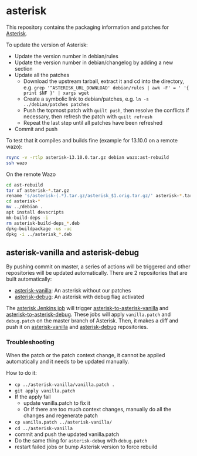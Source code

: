 # asterisk

This repository contains the packaging information and patches for [Asterisk](http://www.asterisk.org/).

To update the version of Asterisk:

* Update the version number in debian/rules
* Update the version number in debian/changelog by adding a new section
* Update all the patches
  * Download the upstream tarball, extract it and cd into the directory, e.g. `grep '^ASTERISK_URL_DOWNLOAD' debian/rules | awk -F' = ' '{ print $NF }' | xargs wget`
  * Create a symbolic link to debian/patches, e.g. `ln -s ../debian/patches patches`
  * Push the topmost patch with `quilt push`, then resolve the conflicts if necessary, then refresh
    the patch with `quilt refresh`
  * Repeat the last step until all patches have been refreshed
* Commit and push

To test that it compiles and builds fine (example for 13.10.0 on a remote wazo):

```sh
rsync -v -rtlp asterisk-13.10.0.tar.gz debian wazo:ast-rebuild
ssh wazo
```

On the remote Wazo

```sh
cd ast-rebuild
tar xf asterisk-*.tar.gz
rename 's/asterisk-(.*).tar.gz/asterisk_$1.orig.tar.gz/' asterisk-*.tar.gz
cd asterisk-*
mv ../debian .
apt install devscripts
mk-build-deps -i
rm asterisk-build-deps_*.deb 
dpkg-buildpackage -us -uc
dpkg -i ../asterisk_*.deb 
```

## asterisk-vanilla and asterisk-debug

By pushing commit on master, a series of actions will be triggered and other
repositories will be updated automatically. There are 2 repositories that are
built automatically:

  * [asterisk-vanilla][github-asterisk-vanilla]: An asterisk without our patches
  * [asterisk-debug][github-asterisk-vanilla]: An asterisk with debug flag activated

The [asterisk Jenkins job](https://jenkins.wazo.community/job/asterisk) will trigger
[asterisk-to-asterisk-vanilla](https://jenkins.wazo.community/job/asterisk-to-asterisk-vanilla/) and
[asterisk-to-asterisk-debug](https://jenkins.wazo.community/job/asterisk-to-asterisk-debug/).
These jobs will apply `vanilla.patch` and `debug.patch` on the master branch of Asterisk.
Then, it makes a diff and push it on [asterisk-vanilla][github-asterisk-vanilla] and
[asterisk-debug][github-asterisk-debug] repositories.


### Troubleshooting

When the patch or the patch context change, it cannot be applied automatically
and it needs to be updated manually.

How to do it:

* `cp ../asterisk-vanilla/vanilla.patch .`
* `git apply vanilla.patch`
* If the apply fail
  * update vanilla.patch to fix it
  * Or if there are too much context changes, manually do all the changes and regenerate patch
* `cp vanilla.patch ../asterisk-vanilla/`
* `cd ../asterisk-vanilla`
* commit and push the updated vanilla.patch
* Do the same thing for `asterisk-debug` with `debug.patch`
* restart failed jobs or bump Asterisk version to force rebuild

[github-asterisk-vanilla]: https://github.com/wazo-platform/asterisk-vanilla
[github-asterisk-debug]: https://github.com/wazo-platform/asterisk-debug
